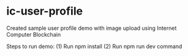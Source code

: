 # ic-user-profile
 
 Created sample user profile demo with image upload using Internet Computer Blockchain
 
 Steps to run demo:
 (1) Run npm install
 (2) Run npm run dev command
